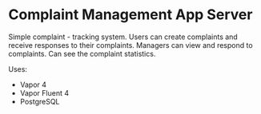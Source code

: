 # Complaint Management App Server

Simple complaint - tracking system. Users can create complaints and receive responses to their complaints. Managers can view and respond to complaints. Can see the complaint statistics.

Uses:
- Vapor 4
- Vapor Fluent 4
- PostgreSQL
